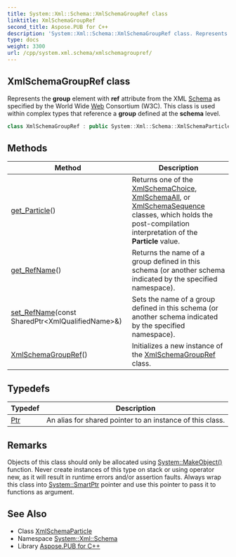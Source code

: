 ```yaml
---
title: System::Xml::Schema::XmlSchemaGroupRef class
linktitle: XmlSchemaGroupRef
second_title: Aspose.PUB for C++
description: 'System::Xml::Schema::XmlSchemaGroupRef class. Represents the group element with ref attribute from the XML Schema as specified by the World Wide Web Consortium (W3C). This class is used within complex types that reference a group defined at the schema level in C++.'
type: docs
weight: 3300
url: /cpp/system.xml.schema/xmlschemagroupref/
---
```

## XmlSchemaGroupRef class


Represents the **group** element with **ref** attribute from the XML [Schema](../) as specified by the World Wide [Web](../../system.web/) Consortium (W3C). This class is used within complex types that reference a **group** defined at the **schema** level.

```cpp
class XmlSchemaGroupRef : public System::Xml::Schema::XmlSchemaParticle
```

## Methods

| Method | Description |
| --- | --- |
| [get_Particle](./get_particle/)() | Returns one of the [XmlSchemaChoice](../xmlschemachoice/), [XmlSchemaAll](../xmlschemaall/), or [XmlSchemaSequence](../xmlschemasequence/) classes, which holds the post-compilation interpretation of the **Particle** value. |
| [get_RefName](./get_refname/)() | Returns the name of a group defined in this schema (or another schema indicated by the specified namespace). |
| [set_RefName](./set_refname/)(const SharedPtr\<XmlQualifiedName\>\&) | Sets the name of a group defined in this schema (or another schema indicated by the specified namespace). |
| [XmlSchemaGroupRef](./xmlschemagroupref/)() | Initializes a new instance of the [XmlSchemaGroupRef](./) class. |
## Typedefs

| Typedef | Description |
| --- | --- |
| [Ptr](./ptr/) | An alias for shared pointer to an instance of this class. |
## Remarks



Objects of this class should only be allocated using [System::MakeObject()](../../system/makeobject/) function. Never create instances of this type on stack or using operator new, as it will result in runtime errors and/or assertion faults. Always wrap this class into [System::SmartPtr](../../system/smartptr/) pointer and use this pointer to pass it to functions as argument. 

## See Also

* Class [XmlSchemaParticle](../xmlschemaparticle/)
* Namespace [System::Xml::Schema](../)
* Library [Aspose.PUB for C++](../../)
